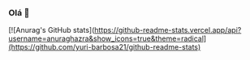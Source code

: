 ### Olá 👋

[![Anurag's GitHub stats](https://github-readme-stats.vercel.app/api?username=anuraghazra&show_icons=true&theme=radical](https://github.com/yuri-barbosa21/github-readme-stats)

